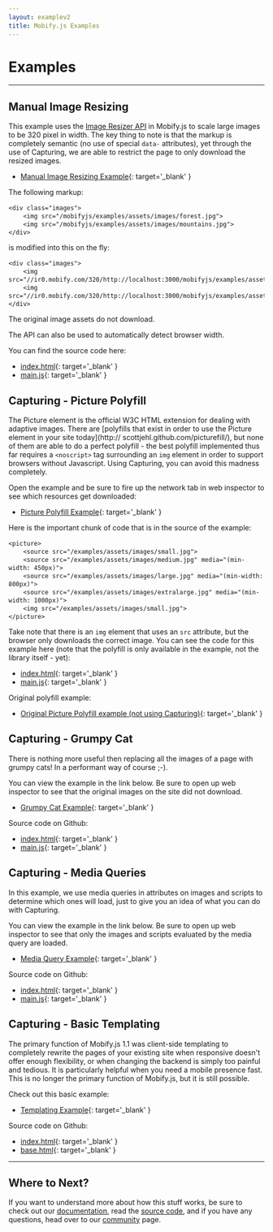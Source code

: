 ```yaml
---
layout: examplev2
title: Mobify.js Examples
---
```


# Examples

----

## Manual Image Resizing

This example uses the [Image Resizer API](/mobifyjs/v2/docs/image-resizer/)
in Mobify.js to scale large images to be 320 pixel in width. The key thing to
note is that the markup is completely semantic (no use of special `data-`
attributes), yet through the use of Capturing, we are able to restrict the
page to only download the resized images.

* [Manual Image Resizing Example](http://cdn.mobify.com/mobifyjs/examples/resizeImages/index.html){: target='_blank' }

The following markup:

    <div class="images">
        <img src="/mobifyjs/examples/assets/images/forest.jpg">
        <img src="/mobifyjs/examples/assets/images/mountains.jpg">
    </div>

is modified into this on the fly:

    <div class="images">
        <img src="//ir0.mobify.com/320/http://localhost:3000/mobifyjs/examples/assets/images/forest.jpg">
        <img src="//ir0.mobify.com/320/http://localhost:3000/mobifyjs/examples/assets/images/mountains.jpg">
    </div>

The original image assets do not download.

The API can also be used to automatically detect browser width.

You can find the source code here:

* [index.html](https://github.com/mobify/mobifyjs/tree/v2.0/examples/resizeImages/index.html
){: target='_blank' }
* [main.js](https://github.com/mobify/mobifyjs/tree/v2.0/examples/resizeImages/mobify+main.js){: target='_blank' }

## Capturing - Picture Polyfill

The Picture element is the official W3C HTML extension for 
dealing with adaptive images. There are [polyfills that exist in 
order to use the Picture element in your site today](http://
scottjehl.github.com/picturefill/), but none of them are able to 
do a perfect polyfill - the best polyfill implemented thus far 
requires a `<noscript>` tag surrounding an `img` element in 
order to support browsers without Javascript. Using Capturing, 
you can avoid this madness completely.

Open the example and be sure to fire up the network tab 
in web inspector to see which resources get downloaded:

* [Picture Polyfill Example](http://cdn.mobify.com/mobifyjs/examples/capturing-picturepolyfill/index.html){: target='_blank' }

Here is the important chunk of code that is in the source of the example:

    <picture>
        <source src="/examples/assets/images/small.jpg">
        <source src="/examples/assets/images/medium.jpg" media="(min-width: 450px)">
        <source src="/examples/assets/images/large.jpg" media="(min-width: 800px)">
        <source src="/examples/assets/images/extralarge.jpg" media="(min-width: 1000px)">
        <img src="/examples/assets/images/small.jpg">
    </picture>

Take note that there is an `img` element that uses an `src` 
attribute, but the browser only downloads the correct image. You 
can see the code for this example here (note that the polyfill 
is only available in the example, not the library itself - yet):

* [index.html](https://github.com/mobify/mobifyjs/tree/v2.0/examples/capturing-picturepolyfill/index.html
){: target='_blank' }
* [main.js](https://github.com/mobify/mobifyjs/tree/v2.0/examples/capturing-picturepolyfill/main.js){: target='_blank' }

Original polyfill example:

* [Original Picture Polyfill example (not using Capturing)](http://scottjehl.github.com/picturefill/){: target='_blank' }

## Capturing - Grumpy Cat

There is nothing more useful then replacing all 
the images of a page with grumpy cats! In a performant 
way of course ;-).

You can view the example in the link below. Be sure to
open up web inspector to see that the original images 
on the site did not download.

* [Grumpy Cat Example](http://cdn.mobify.com/mobifyjs/examples/capturing-grumpycat/index.html){: target='_blank' }

Source code on Github:

* [index.html](https://github.com/mobify/mobifyjs/blob/v2.0/examples/capturing-grumpycat/index.html){: target='_blank' }
* [main.js](https://github.com/mobify/mobifyjs/blob/v2.0/examples/capturing-grumpycat/index.html){: target='_blank' }

## Capturing - Media Queries

In this example, we use media queries in attributes on images 
and scripts to determine which ones will load, just to give you 
an idea of what you can do with Capturing. 

You can view the example in the link below. Be sure to
open up web inspector to see that only the images and scripts
evaluated by the media query are loaded.

* [Media Query Example](http://cdn.mobify.com/mobifyjs/examples/capturing-mediaquery/index.html){: target='_blank' }

Source code on Github:

* [index.html](https://github.com/mobify/mobifyjs/blob/v2.0/examples/capturing-mediaquery/index.html){: target='_blank' }
* [main.js](https://github.com/mobify/mobifyjs/blob/v2.0/examples/capturing-mediaquery/main.js){: target='_blank' }

## Capturing - Basic Templating

The primary function of Mobify.js 1.1 was client-side templating 
to completely rewrite the pages of your existing site when
responsive doesn't offer enough flexibility, or when changing 
the backend is simply too painful and tedious. It is 
particularly helpful when you need a mobile presence fast. This 
is no longer the primary function of Mobify.js, but it is still 
possible. 

Check out this basic example:

* [Templating Example](http://cdn.mobify.com/mobifyjs/examples/capturing-basictemplating/index.html){: target='_blank' }

Source code on Github:

* [index.html](https://github.com/mobify/mobifyjs/blob/v2.0/examples/capturing-basictemplating/index.html){: target='_blank' }
* [base.html](https://github.com/mobify/mobifyjs/blob/v2.0/examples/capturing-basictemplating/main.js){: target='_blank' }

----

## Where to Next?

If you want to understand more about how this stuff works, be sure to check out our 
[documentation](../docs/), read the [source code](https://github.com/mobify/mobifyjs), and if you have any questions, head over
to our [community](../community/) page.
